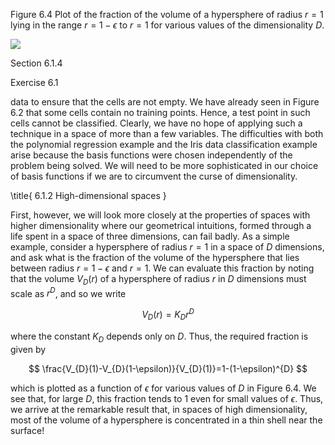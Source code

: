 Figure 6.4 Plot of the fraction of the volume of a hypersphere of radius $r=1$ lying in the range $r=1-\epsilon$ to $r=1$ for various values of the dimensionality $D$.

![](https://cdn.mathpix.com/cropped/2024_05_26_5c32d245d93af9e68d2cg-1.jpg?height=696&width=723&top_left_y=214&top_left_x=935)

Section 6.1.4

Exercise 6.1

data to ensure that the cells are not empty. We have already seen in Figure 6.2 that some cells contain no training points. Hence, a test point in such cells cannot be classified. Clearly, we have no hope of applying such a technique in a space of more than a few variables. The difficulties with both the polynomial regression example and the Iris data classification example arise because the basis functions were chosen independently of the problem being solved. We will need to be more sophisticated in our choice of basis functions if we are to circumvent the curse of dimensionality.

\title{
6.1.2 High-dimensional spaces
}

First, however, we will look more closely at the properties of spaces with higher dimensionality where our geometrical intuitions, formed through a life spent in a space of three dimensions, can fail badly. As a simple example, consider a hypersphere of radius $r=1$ in a space of $D$ dimensions, and ask what is the fraction of the volume of the hypersphere that lies between radius $r=1-\epsilon$ and $r=1$. We can evaluate this fraction by noting that the volume $V_{D}(r)$ of a hypersphere of radius $r$ in $D$ dimensions must scale as $r^{D}$, and so we write

$$
V_{D}(r)=K_{D} r^{D}
$$

where the constant $K_{D}$ depends only on $D$. Thus, the required fraction is given by

$$
\frac{V_{D}(1)-V_{D}(1-\epsilon)}{V_{D}(1)}=1-(1-\epsilon)^{D}
$$

which is plotted as a function of $\epsilon$ for various values of $D$ in Figure 6.4. We see that, for large $D$, this fraction tends to 1 even for small values of $\epsilon$. Thus, we arrive at the remarkable result that, in spaces of high dimensionality, most of the volume of a hypersphere is concentrated in a thin shell near the surface!